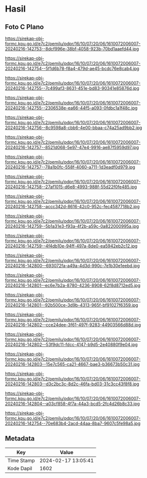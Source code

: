 # Hasil

## Foto C Plano

https://sirekap-obj-formc.kpu.go.id/e7c2/pemilu/pdpr/16/10/07/20/06/1610072006007-20240216-142753--8dcf996e-38bf-4058-923b-70bd1aaefd44.jpg

https://sirekap-obj-formc.kpu.go.id/e7c2/pemilu/pdpr/16/10/07/20/06/1610072006007-20240216-142754--5f1d6b78-f8a4-479d-ae45-bcdc76e8cab4.jpg

https://sirekap-obj-formc.kpu.go.id/e7c2/pemilu/pdpr/16/10/07/20/06/1610072006007-20240216-142755--7c499af3-8631-451e-bd83-90341e85876d.jpg

https://sirekap-obj-formc.kpu.go.id/e7c2/pemilu/pdpr/16/10/07/20/06/1610072006007-20240216-142755--2306538e-ea66-44f5-a093-0fdbc1a1f48c.jpg

https://sirekap-obj-formc.kpu.go.id/e7c2/pemilu/pdpr/16/10/07/20/06/1610072006007-20240216-142756--8c9598a8-cbb6-4e00-bbaa-c74a25ad9bb2.jpg

https://sirekap-obj-formc.kpu.go.id/e7c2/pemilu/pdpr/16/10/07/20/06/1610072006007-20240216-142757--8521d068-5e97-47e4-9916-ae87f5959d97.jpg

https://sirekap-obj-formc.kpu.go.id/e7c2/pemilu/pdpr/16/10/07/20/06/1610072006007-20240216-142757--78a1b0fc-558f-4060-a711-1d3eadf0d979.jpg

https://sirekap-obj-formc.kpu.go.id/e7c2/pemilu/pdpr/16/10/07/20/06/1610072006007-20240216-142758--27af1015-d6e8-4993-988f-55d22f0fe485.jpg

https://sirekap-obj-formc.kpu.go.id/e7c2/pemilu/pdpr/16/10/07/20/06/1610072006007-20240216-142758--accc342d-8616-42c0-952c-fec4587718b2.jpg

https://sirekap-obj-formc.kpu.go.id/e7c2/pemilu/pdpr/16/10/07/20/06/1610072006007-20240216-142759--5b1a31e3-f93a-4f2b-a59c-0a822000995a.jpg

https://sirekap-obj-formc.kpu.go.id/e7c2/pemilu/pdpr/16/10/07/20/06/1610072006007-20240216-142759--4f4db10e-94ff-497a-8de0-ea5942eb2c12.jpg

https://sirekap-obj-formc.kpu.go.id/e7c2/pemilu/pdpr/16/10/07/20/06/1610072006007-20240216-142800--693072fa-a49a-4d3d-990c-7e1b30e1eebd.jpg

https://sirekap-obj-formc.kpu.go.id/e7c2/pemilu/pdpr/16/10/07/20/06/1610072006007-20240216-142801--ec6e7b2a-8780-4236-8908-62f8d8712ed5.jpg

https://sirekap-obj-formc.kpu.go.id/e7c2/pemilu/pdpr/16/10/07/20/06/1610072006007-20240216-142801--92b500ce-3d9b-4313-965f-bf91027f6359.jpg

https://sirekap-obj-formc.kpu.go.id/e7c2/pemilu/pdpr/16/10/07/20/06/1610072006007-20240216-142802--cce24dee-3f61-497f-9283-44903566d88d.jpg

https://sirekap-obj-formc.kpu.go.id/e7c2/pemilu/pdpr/16/10/07/20/06/1610072006007-20240216-142802--53f9dc11-fdcc-4147-b9d5-2e40880f9e04.jpg

https://sirekap-obj-formc.kpu.go.id/e7c2/pemilu/pdpr/16/10/07/20/06/1610072006007-20240216-142803--15e7c565-ca21-4667-bae3-b36673b50c31.jpg

https://sirekap-obj-formc.kpu.go.id/e7c2/pemilu/pdpr/16/10/07/20/06/1610072006007-20240216-142803--d3c2bc3c-8d2c-46fa-bd03-31c3cc43f8f8.jpg

https://sirekap-obj-formc.kpu.go.id/e7c2/pemilu/pdpr/16/10/07/20/06/1610072006007-20240216-142804--a03cf858-4f7a-44a3-bcd5-2fc4d26b8c33.jpg

https://sirekap-obj-formc.kpu.go.id/e7c2/pemilu/pdpr/16/10/07/20/06/1610072006007-20240216-142754--70e683b4-2acd-44aa-8ba7-9607c5fe98a5.jpg


## Metadata

| Key        | Value               |
| ---------- | ------------------- |
| Time Stamp | 2024-02-17 13:05:41 |
| Kode Dapil | 1602                |




